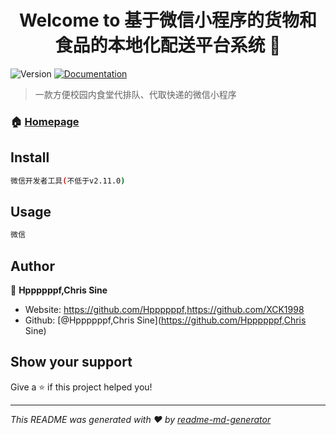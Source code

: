 <h1 align="center">Welcome to 基于微信小程序的货物和食品的本地化配送平台系统 👋</h1>
<p>
  <img alt="Version" src="https://img.shields.io/badge/version-1.0.0-blue.svg?cacheSeconds=2592000" />
  <a href="https://github.com/Hppppppf/miniprogram-STITP/blob/master/%E8%BD%AF%E4%BB%B6%E9%9C%80%E6%B1%82%E8%A7%84%E6%A0%BC%E8%AF%B4%E6%98%8E%E4%B9%A6.doc" target="_blank">
    <img alt="Documentation" src="https://img.shields.io/badge/documentation-yes-brightgreen.svg" />
  </a>
</p>

> 一款方便校园内食堂代排队、代取快递的微信小程序

### 🏠 [Homepage](https://github.com/Hppppppf/miniprogram-STITP)

## Install

```sh
微信开发者工具(不低于v2.11.0)
```

## Usage

```sh
微信
```

## Author

👤 **Hppppppf,Chris Sine**

* Website: https://github.com/Hppppppf,https://github.com/XCK1998
* Github: [@Hppppppf,Chris Sine](https://github.com/Hppppppf,Chris Sine)

## Show your support

Give a ⭐️ if this project helped you!

***
_This README was generated with ❤️ by [readme-md-generator](https://github.com/kefranabg/readme-md-generator)_